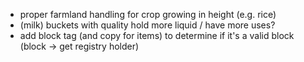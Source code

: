 - proper farmland handling for crop growing in height (e.g. rice)
- (milk) buckets with quality hold more liquid / have more uses?
- add block tag (and copy for items) to determine if it's a valid block (block -> get registry holder)